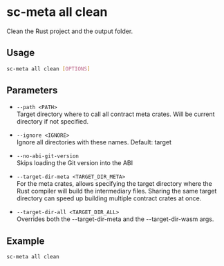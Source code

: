 # sc-meta all clean

Clean the Rust project and the output folder.

## Usage

```bash
sc-meta all clean [OPTIONS]
```

## Parameters

- `--path <PATH>`  
  Target directory where to call all contract meta crates. Will be current directory if not specified.

- `--ignore <IGNORE>`  
  Ignore all directories with these names. Default: target

- `--no-abi-git-version`  
  Skips loading the Git version into the ABI

- `--target-dir-meta <TARGET_DIR_META>`  
  For the meta crates, allows specifying the target directory where the Rust compiler will build the intermediary files. Sharing the same target directory can speed up building multiple contract crates at once.

- `--target-dir-all <TARGET_DIR_ALL>`  
  Overrides both the --target-dir-meta and the --target-dir-wasm args.

## Example

```bash
sc-meta all clean
